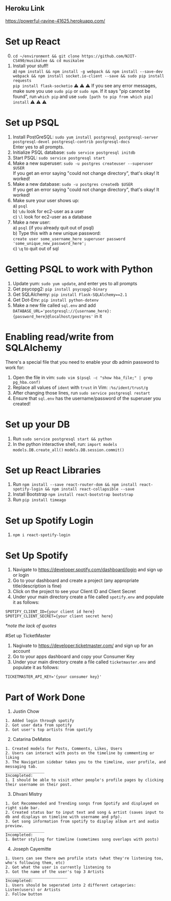 ## Heroku Link
https://powerful-ravine-41625.herokuapp.com/ 

# Set up React  
0. `cd ~/environment && git clone https://github.com/NJIT-CS490/musikalee && cd musikalee`    
1. Install your stuff!    
  a) `npm install && npm install -g webpack && npm install --save-dev webpack && npm install socket.io-client --save && sudo pip install requests`    
`pip install flask-socketio`
:warning: :warning: :warning: If you see any error messages, make sure you use `sudo pip` or `sudo npm`. If it says "pip cannot be found", run `which pip` and use `sudo [path to pip from which pip] install` :warning: :warning: :warning:    

# Set up PSQL
1. Install PostGreSQL: `sudo yum install postgresql postgresql-server postgresql-devel postgresql-contrib postgresql-docs`  
    Enter yes to all prompts.  
2. Initialize PSQL database: `sudo service postgresql initdb`  
3. Start PSQL: `sudo service postgresql start`  
2. Make a new superuser: `sudo -u postgres createuser --superuser $USER`  
    If you get an error saying "could not change directory", that's okay! It worked!
3. Make a new database: `sudo -u postgres createdb $USER`  
        If you get an error saying "could not change directory", that's okay! It worked!
4. Make sure your user shows up:  
    a) `psql`  
    b) `\du` look for ec2-user as a user  
    c) `\l` look for ec2-user as a database  
5. Make a new user:  
    a) `psql` (if you already quit out of psql)  
    b) Type this with a new unique password:  
    `create user some_username_here superuser password 'some_unique_new_password_here';`  
    c) `\q` to quit out of sql  

# Getting PSQL to work with Python
1. Update yum: `sudo yum update`, and enter yes to all prompts  
2. Get psycopg2: `pip install psycopg2-binary`  
3. Get SQLAlchemy: `pip install Flask-SQLAlchemy==2.1`  
4. Get Dot-Env: `pip install python-dotenv`
4. Make a new file called `sql.env` and add `DATABASE_URL='postgresql://{username_here}:{password_here}@localhost/postgres'` in it

# Enabling read/write from SQLAlchemy  
  There's a special file that you need to enable your db admin password to work for:  
1. Open the file in vim: `sudo vim $(psql -c "show hba_file;" | grep pg_hba.conf)`  
2. Replace all values of `ident` with `trust` in Vim: `:%s/ident/trust/g`  
3. After changing those lines, run `sudo service postgresql restart`  
4. Ensure that `sql.env` has the username/password of the superuser you created! 

# Set up your DB    
1. Run `sudo service postgresql start && python`
2. In the python interactive shell, run:
      `import models`
      `models.DB.create_all()`
      `models.DB.session.commit()`

# Set up React Libraries
1. Run `npm install --save react-router-dom && npm install react-spotify-login && npm install react-collapsible --save` 
2. Install Bootstrap `npm install react-bootstrap bootstrap` 
3. Run `pip install timeago`

# Set up Spotify Login
1. `npm i react-spotify-login`

# Set Up Spotify
1. Navigate to https://developer.spotify.com/dashboard/login and sign up or login <br />
2. Go to your dashboard and create a project (any appropriate title/description is fine) <br />
3. Click on the project to see your Client ID and Client Secret <br />
4. Under your main directory create a file called `spotify.env` and populate it as follows:
```
SPOTIFY_CLIENT_ID={your client id here}
SPOTIFY_CLIENT_SECRET={your client secret here}
```
*\*note the lack of quotes*

#Set up TicketMaster
1. Nagivate to https://developer.ticketmaster.com/ and sign up for an account <br />
2. Go to your apps dashboard and copy your Consumer Key
3. Under your main directory create a file called `ticketmaster.env` and populate it as follows:
```
TICKETMASTER_API_KEY='{your consumer key}'
```

# Part of Work Done
1. Justin Chow
```
1. Added login through spotify
2. Got user data from spotify
3. Got user's top artists from spotify
```
2. Catarina DeMatos
```
1. Created models for Posts, Comments, Likes, Users
2. Users can interact with posts on the timeline by commenting or liking
3. The Navigation sidebar takes you to the timeline, user profile, and messaging tab.
_________________
Incompleted: 
1. I should be able to visit other people's profile pages by clicking their username on their post. 
```
3. Dhvani Mistry
```
1. Got Recommended and Trending songs from Spotify and displayed on right side bar.
2. Created status bar to input text and song & artist (saves input to db and displays on timeline with username and pfp).
3. Get song information from spotify to display album art and audio preview.
_________________
Incompleted:
1. Better styling for timeline (sometimes song overlaps with posts)
```
4. Joseph Cayemitte
```
1. Users can see there own profile stats (what they're listening too, who's following them, etc)
2. Got what the user is currently listening to
3. Got the name of the user's top 3 Artists
___________________________
Incompleted:
1. Users should be seperated into 2 different catagories: Listen(users) or Artists
2. Follow button
```
<br />

